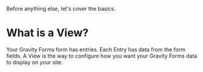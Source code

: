 Before anything else, let's cover the basics.

# What is a View?

Your Gravity Forms form has entries. Each Entry has data from the form fields. A View is the way to configure how you want your Gravity Forms data to display on your site.

